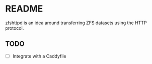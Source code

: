 # README
zfshttpd is an idea around transferring ZFS datasets using the HTTP protocol.

## TODO
- [ ] Integrate with a Caddyfile

